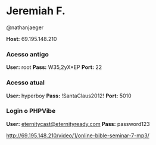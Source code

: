 # Jeremiah F.
@nathanjaeger

**Host:** 69.195.148.210

### Acesso antigo
**User:** root
**Pass:** W35,2yX*EP
**Port:** 22

### Acesso atual
**User:** hyperboy
**Pass:** !SantaClaus2012!
**Port:** 5010

### Login o PHPVibe
**User:** eternitycast@eternityready.com
**Pass:** password123

http://69.195.148.210/video/1/online-bible-seminar-7-mp3/